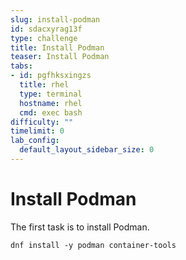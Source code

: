 ```yaml
---
slug: install-podman
id: sdacxyrag13f
type: challenge
title: Install Podman
teaser: Install Podman
tabs:
- id: pgfhksxingzs
  title: rhel
  type: terminal
  hostname: rhel
  cmd: exec bash
difficulty: ""
timelimit: 0
lab_config:
  default_layout_sidebar_size: 0
---
```

Install Podman
===
The first task is to install Podman.

```bash,run
dnf install -y podman container-tools
```
